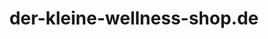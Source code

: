 ---
title: "der-kleine-wellness-shop.de"
url: /hirrlingen/der-kleine-wellness-shop-de/
shop: Allgemein
---